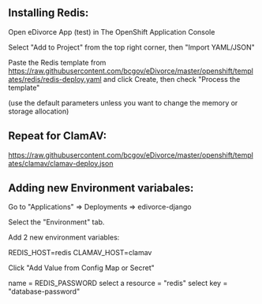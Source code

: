 ## Installing Redis:

Open eDivorce App (test) in The OpenShift Application Console

Select "Add to Project" from the top right corner, then "Import YAML/JSON"

Paste the Redis template from https://raw.githubusercontent.com/bcgov/eDivorce/master/openshift/templates/redis/redis-deploy.yaml and click Create, then check "Process the template"

(use the default parameters unless you want to change the memory or storage allocation)


## Repeat for ClamAV:

https://raw.githubusercontent.com/bcgov/eDivorce/master/openshift/templates/clamav/clamav-deploy.json

## Adding new Environment variabales: 

Go to "Applications" => Deployments => edivorce-django

Select the "Environment" tab.

Add 2 new environment variables:

REDIS_HOST=redis
CLAMAV_HOST=clamav

Click "Add Value from Config Map or Secret"

name = REDIS_PASSWORD
select a resource = "redis"
select key = "database-password"
